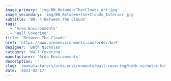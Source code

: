 ```yaml
---
image_primary: 'img/BN_Between+The+Clouds_Art.jpg'
image_secondary: 'img/BN_Between+the+Clouds_Interior.jpg'
subtitle: 'BN- 4 Between the Clouds'
tags:
  - 'Area Environments'
  - 'Wall Covering'
title: 'Between The Clouds'
href: 'https://www.areaenvironments.com/order/bn4'
designer: 'Beth Nicholas'
category: 'Wall Covering'
manufacturer: 'Area Environments'
description: ''
slug: '/manufacturers/area-environments/wall-covering/beth-nicholas-between-the-clouds'
date: '2021-02-17'
---
```

